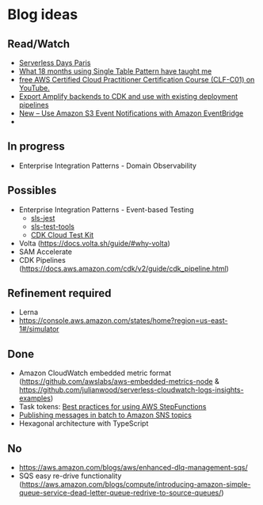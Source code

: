 # Blog ideas

## Read/Watch

- [Serverless Days Paris](https://www.youtube.com/playlist?list=PLp4wchugWzHuDS60WBFsxJ29YHlksIsxI)
- [What 18 months using Single Table Pattern have taught me](https://medium.com/@vinicius.ronconi/what-18-months-using-single-table-pattern-have-taught-me-41510084870f)
- [free AWS Certified Cloud Practitioner Certification Course (CLF-C01) on YouTube.](https://www.youtube.com/watch?v=SOTamWNgDKc)
- [Export Amplify backends to CDK and use with existing deployment pipelines](https://aws.amazon.com/blogs/mobile/export-amplify-backends-to-cdk-and-use-with-existing-deployment-pipelines/)
- [New – Use Amazon S3 Event Notifications with Amazon EventBridge](https://aws.amazon.com/blogs/aws/new-use-amazon-s3-event-notifications-with-amazon-eventbridge/?utm_source=newsletter&utm_medium=email&utm_content=offbynone&utm_campaign=Off-by-none%3A%20Issue%20%23166)
-

## In progress

- Enterprise Integration Patterns - Domain Observability

## Possibles

- Enterprise Integration Patterns - Event-based Testing
  - [sls-jest](https://serverlessguru.gitbook.io/sls-jest/spies/eventbridge)
  - [sls-test-tools](https://www.npmjs.com/package/sls-test-tools)
  - [CDK Cloud Test Kit](https://github.com/andybalham/cdk-cloud-test-kit)
- Volta (https://docs.volta.sh/guide/#why-volta)
- SAM Accelerate
- CDK Pipelines (https://docs.aws.amazon.com/cdk/v2/guide/cdk_pipeline.html)

## Refinement required

- Lerna
- https://console.aws.amazon.com/states/home?region=us-east-1#/simulator

## Done

- Amazon CloudWatch embedded metric format (https://github.com/awslabs/aws-embedded-metrics-node & https://github.com/julianwood/serverless-cloudwatch-logs-insights-examples)
- Task tokens: [Best practices for using AWS StepFunctions](https://dev.to/lukvonstrom/best-practices-for-using-aws-stepfunctions-2io#use-waitfortasktoken)
- [Publishing messages in batch to Amazon SNS topics](https://aws.amazon.com/blogs/compute/publishing-messages-in-batch-to-amazon-sns-topics/)
- Hexagonal architecture with TypeScript

## No

- https://aws.amazon.com/blogs/aws/enhanced-dlq-management-sqs/
- SQS easy re-drive functionality (https://aws.amazon.com/blogs/compute/introducing-amazon-simple-queue-service-dead-letter-queue-redrive-to-source-queues/)
